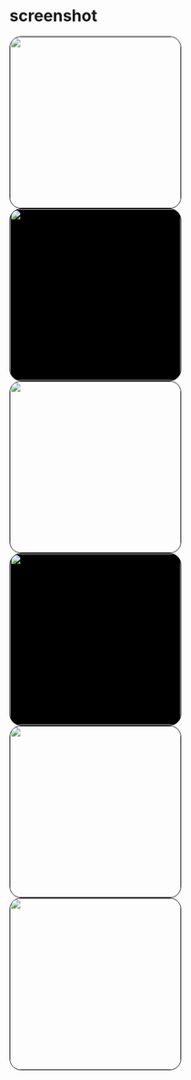 # screenshot

<img src="https://www.scholio.net/dui/screenshot/01_1280w.png" style="width:300px;border:solid 1px black;border-radius:20px;" />
<img src="https://www.scholio.net/dui/screenshot/01_1280w.png" style="background:black;width:300px;border:solid 1px black;border-radius:20px;" />
<img src="https://www.scholio.net/dui/screenshot/02_1280w.png" style="width:300px;border:solid 1px black;border-radius:20px;" />
<img src="https://www.scholio.net/dui/screenshot/01_320w.png" style="background:black;width:300px;border:solid 1px black;border-radius:20px;" />
<img src="https://www.scholio.net/dui/screenshot/02_320w.png" style="width:300px;border:solid 1px black;border-radius:20px;" />
<img src="https://www.scholio.net/dui/screenshot/03_320w.png" style="width:300px;border:solid 1px black;border-radius:20px;" />
